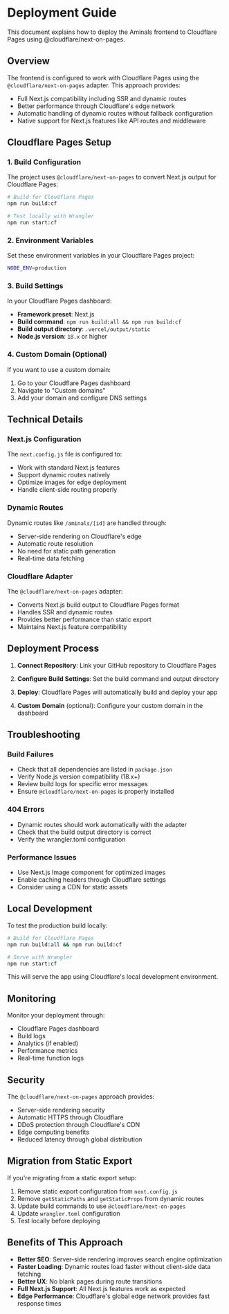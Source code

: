 # Deployment Guide

This document explains how to deploy the Aminals frontend to Cloudflare Pages using @cloudflare/next-on-pages.

## Overview

The frontend is configured to work with Cloudflare Pages using the `@cloudflare/next-on-pages` adapter. This approach provides:
- Full Next.js compatibility including SSR and dynamic routes
- Better performance through Cloudflare's edge network
- Automatic handling of dynamic routes without fallback configuration
- Native support for Next.js features like API routes and middleware

## Cloudflare Pages Setup

### 1. Build Configuration

The project uses `@cloudflare/next-on-pages` to convert Next.js output for Cloudflare Pages:

```bash
# Build for Cloudflare Pages
npm run build:cf

# Test locally with Wrangler
npm run start:cf
```

### 2. Environment Variables

Set these environment variables in your Cloudflare Pages project:

```bash
NODE_ENV=production
```

### 3. Build Settings

In your Cloudflare Pages dashboard:

- **Framework preset**: Next.js
- **Build command**: `npm run build:all && npm run build:cf`
- **Build output directory**: `.vercel/output/static`
- **Node.js version**: `18.x` or higher

### 4. Custom Domain (Optional)

If you want to use a custom domain:

1. Go to your Cloudflare Pages dashboard
2. Navigate to "Custom domains"
3. Add your domain and configure DNS settings

## Technical Details

### Next.js Configuration

The `next.config.js` file is configured to:
- Work with standard Next.js features
- Support dynamic routes natively
- Optimize images for edge deployment
- Handle client-side routing properly

### Dynamic Routes

Dynamic routes like `/aminals/[id]` are handled through:
- Server-side rendering on Cloudflare's edge
- Automatic route resolution
- No need for static path generation
- Real-time data fetching

### Cloudflare Adapter

The `@cloudflare/next-on-pages` adapter:
- Converts Next.js build output to Cloudflare Pages format
- Handles SSR and dynamic routes
- Provides better performance than static export
- Maintains Next.js feature compatibility

## Deployment Process

1. **Connect Repository**: Link your GitHub repository to Cloudflare Pages

2. **Configure Build Settings**: Set the build command and output directory

3. **Deploy**: Cloudflare Pages will automatically build and deploy your app

4. **Custom Domain** (optional): Configure your custom domain in the dashboard

## Troubleshooting

### Build Failures

- Check that all dependencies are listed in `package.json`
- Verify Node.js version compatibility (18.x+)
- Review build logs for specific error messages
- Ensure `@cloudflare/next-on-pages` is properly installed

### 404 Errors

- Dynamic routes should work automatically with the adapter
- Check that the build output directory is correct
- Verify the wrangler.toml configuration

### Performance Issues

- Use Next.js Image component for optimized images
- Enable caching headers through Cloudflare settings
- Consider using a CDN for static assets

## Local Development

To test the production build locally:

```bash
# Build for Cloudflare Pages
npm run build:all && npm run build:cf

# Serve with Wrangler
npm run start:cf
```

This will serve the app using Cloudflare's local development environment.

## Monitoring

Monitor your deployment through:
- Cloudflare Pages dashboard
- Build logs
- Analytics (if enabled)
- Performance metrics
- Real-time function logs

## Security

The `@cloudflare/next-on-pages` approach provides:
- Server-side rendering security
- Automatic HTTPS through Cloudflare
- DDoS protection through Cloudflare's CDN
- Edge computing benefits
- Reduced latency through global distribution

## Migration from Static Export

If you're migrating from a static export setup:

1. Remove static export configuration from `next.config.js`
2. Remove `getStaticPaths` and `getStaticProps` from dynamic routes
3. Update build commands to use `@cloudflare/next-on-pages`
4. Update `wrangler.toml` configuration
5. Test locally before deploying

## Benefits of This Approach

- **Better SEO**: Server-side rendering improves search engine optimization
- **Faster Loading**: Dynamic routes load faster without client-side data fetching
- **Better UX**: No blank pages during route transitions
- **Full Next.js Support**: All Next.js features work as expected
- **Edge Performance**: Cloudflare's global edge network provides fast response times